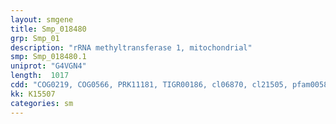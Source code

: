```yaml
---
layout: smgene
title: Smp_018480
grp: Smp_01
description: "rRNA methyltransferase 1, mitochondrial"
smp: Smp_018480.1
uniprot: "G4VGN4"
length:  1017
cdd: "COG0219, COG0566, PRK11181, TIGR00186, cl06870, cl21505, pfam00588, pfam08032, smart00967"
kk: K15507
categories: sm
---
```


